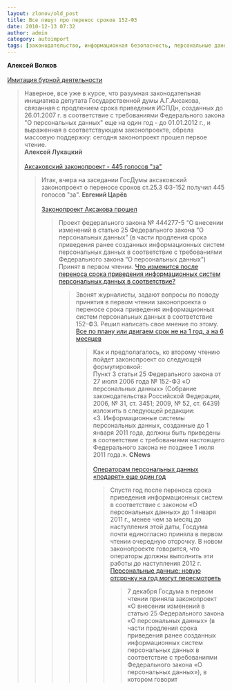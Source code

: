 ```yaml
---
layout: zlonov/old_post
title: Все пишут про перенос сроков 152-ФЗ
date: 2010-12-13 07:32
author: admin
category: autoimport
tags: [законодательство, информационная безопасность, персональные данные]
---
```

<strong>Алексей Волков</strong><br /><br /><strong></strong><a href="http://anvolkov.blogspot.com/2010/12/blog-post_07.html" target="_blank">Имитация бурной деятельности</a><br /><blockquote>Наверное, все уже в курсе, что разумная законодательная инициатива депутата Государственной думы А.Г.Аксакова, связанная с продлением срока приведения ИСПДн, созданных до 26.01.2007 г. в соответствие с требованиями Федерального закона "О персональных данных" еще на один год - до 01.01.2012 г., и выраженная в соответствующем законопроекте, обрела массовую поддержку: сегодня законопроект прошел первое чтение.
<strong></strong><br /><a name="more"></a><strong>Алексей Лукацкий</strong><br /><br /><a href="http://lukatsky.blogspot.com/2010/12/445.html" target="_blank">Аксаковский законопроект - 445 голосов "за"</a><br /><blockquote>Итак, вчера на заседании ГосДумы аксаковский законопроект о переносе сроков ст.25.3 ФЗ-152 получил 445 голосов "за".
<strong>Евгений Царёв</strong><br /><br /><a href="http://www.tsarev.biz/?p=1835" target="_blank">Законопроект Аксакова прошел</a><br /><blockquote>Проект федерального закона № 444277-5 “О внесении изменений в статью 25 Федерального закона “О персональных данных” (в части продления срока приведения ранее созданных информационных систем персональных данных в соответствие с требованиями Федерального закона “О персональных данных”) Принят в первом чтении.
<a href="http://www.tsarev.biz/?p=1840" target="_blank">Что изменится после переноса срока приведения информационных систем персональных данных в соответствие?</a><br /><blockquote>Звонят журналисты, задают вопросы по поводу принятия в первом чтении законопроекта о переносе срока приведения информационных систем персональных данных в соответствие 152-ФЗ. Решил написать свое мнение по этому.
<a href="http://www.tsarev.biz/?p=1847" target="_blank">Все по плану или двигаем срок не на 1 год, а на 6 месяцев</a><br /><blockquote>Как и предполагалось, ко второму чтению пойдет законопроект со следующей формулировкой:<br />Пункт 3 статьи 25 Федерального закона от 27 июля 2006 года № 152-ФЗ «О персональных данных» (Собрание законодательства Российской Федерации, 2006, № 31, ст. 3451; 2009, № 52, ст. 6439) изложить в следующей редакции:<br />«3. Информационные системы персональных данных, созданные до 1 января 2011 года, должны быть приведены в соответствие с требованиями настоящего Федерального закона не позднее 1 июля 2011 года.».
<strong>CNews</strong><br /><br /><a href="http://safe.cnews.ru/news/top/index.shtml?2010/12/08/419341" target="_blank">Операторам персональных данных «подарят» еще один год</a><br /><blockquote>Спустя год после переноса срока приведения информационных систем в соответствие с законом «О персональных данных» до 1 января 2011 г., менее чем за месяц до наступления этой даты, Госдума почти единогласно приняла в первом чтении очередную отсрочку. В новом законопроекте говорится, что операторы должны выполнить эти работы до наступления 2012 г.
<a href="http://safe.cnews.ru/news/line/index.shtml?2010/12/10/419674" target="_blank">Персональные данные: новую отсрочку на год могут пересмотреть</a><br /><blockquote>7 декабря Госдума в первом чтении приняла законопроект «О внесении изменений в статью 25 Федерального закона «О персональных данных» (в части продления срока приведения ранее созданных информационных систем персональных данных в соответствие с требованиями Федерального закона «О персональных данных»), в котором говорит
